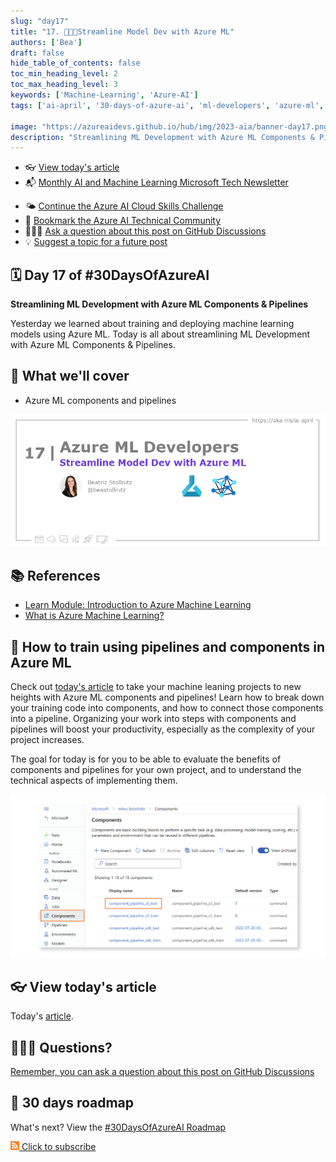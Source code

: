 ```yaml
---
slug: "day17"
title: "17. 🧑🏽‍🔬Streamline Model Dev with Azure ML"
authors: ['Bea']
draft: false
hide_table_of_contents: false
toc_min_heading_level: 2
toc_max_heading_level: 3
keywords: ['Machine-Learning', 'Azure-AI']
tags: ['ai-april', '30-days-of-azure-ai', 'ml-developers', 'azure-ml', 'data-scientist']

image: "https://azureaidevs.github.io/hub/img/2023-aia/banner-day17.png"
description: "Streamlining ML Development with Azure ML Components & Pipelines https://azureaidevs.github.io/hub/2023-aia/day17 #30DaysOfAzureAI #AzureAiDevs #AI #AzureML"
---
```


<head>  

  <link rel="canonical" href="https://bea.stollnitz.com/blog/aml-pipeline/"  />

</head>

- 👓 [View today's article](https://bea.stollnitz.com/blog/aml-pipeline/)
- 📬 [Monthly AI and Machine Learning Microsoft Tech Newsletter](https://developer.microsoft.com/en-us/Newsletter/)
<!-- - 📰 [Subscribe to the #30DaysOfAzureAI RSS feed](https://azureaidevs.github.io/hub/2023-aia/rss.xml) -->
- 🌤️ [Continue the Azure AI Cloud Skills Challenge](https://aka.ms/30-days-of-azure-ai-challenge)
- 🏫 [Bookmark the Azure AI Technical Community](https://techcommunity.microsoft.com/t5/artificial-intelligence-and/ct-p/AI)
- 🙋🏾‍♂️ [Ask a question about this post on GitHub Discussions](https://github.com/AzureAiDevs/hub/discussions/categories/17-streamline-model-dev-with-azure-ml)
- 💡 [Suggest a topic for a future post](https://github.com/AzureAiDevs/hub/discussions/categories/call-for-content)


## 🗓️ Day 17 of #30DaysOfAzureAI

<!-- README
The following description is also used for the tweet. So it should be action oriented and grab attention 
If you update the description, please update the description: in the frontmatter as well.
-->

**Streamlining ML Development with Azure ML Components & Pipelines**

<!-- README
The following is the intro to the post. It should be a short teaser for the post.
-->

Yesterday we learned about training and deploying machine learning models using Azure ML. Today is all about streamlining ML Development with Azure ML Components & Pipelines.

## 🎯 What we'll cover

<!-- README
The following list is the main points of the post. There should be 3-4 main points.
 -->


- Azure ML components and pipelines

<!-- 
- Main point 1
- Main point 2
- Main point 3 
- Main point 4
-->

![Image banner for day 17](./../../static/img/2023-aia/banner-day17.png)

<!-- README
Add or update a list relevant references here. These could be links to other blog posts, Microsoft Learn Module, videos, or other resources.
-->



## 📚 References

- [Learn Module: Introduction to Azure Machine Learning](https://learn.microsoft.com/training/modules/intro-to-azure-ml?WT.mc_id=aiml-89446-dglover)
- [What is Azure Machine Learning?](https://learn.microsoft.com/azure/machine-learning/overview-what-is-azure-machine-learning?WT.mc_id=aiml-89446-dglover)


<!-- README
The following is the body of the post. It should be an overview of the post that you are referencing.
See the Learn More section, if you supplied a canonical link, then will be displayed here.
-->


## 🚌 How to train using pipelines and components in Azure ML

Check out [today's article](https://bea.stollnitz.com/blog/aml-pipeline/) to take your machine leaning projects to new heights with Azure ML components and pipelines! Learn how to break down your training code into components, and how to connect those components into a pipeline. Organizing your work into steps with components and pipelines will boost your productivity, especially as the complexity of your project increases.

The goal for today is for you to be able to evaluate the benefits of components and pipelines for your own project, and to understand the technical aspects of implementing them.


![](image.png)

## 👓 View today's article

Today's [article](https://bea.stollnitz.com/blog/aml-pipeline/).


## 🙋🏾‍♂️ Questions?

[Remember, you can ask a question about this post on GitHub Discussions](https://github.com/AzureAiDevs/Discussions/discussions/categories/17-streamline-model-dev-with-azure-ml)

## 📍 30 days roadmap

What's next? View the [#30DaysOfAzureAI Roadmap](/hub/roadmap/30days)

[![](./../../static/img/2023-aia/rss.png) Click to subscribe](https://azureaidevs.github.io/hub/2023-aia/rss.xml)